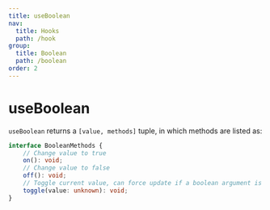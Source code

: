 ```yaml
---
title: useBoolean
nav:
  title: Hooks
  path: /hook
group:
  title: Boolean
  path: /boolean
order: 2
---
```


# useBoolean

`useBoolean` returns a `[value, methods]` tuple, in which methods are listed as:

```typescript
interface BooleanMethods {
    // Change value to true
    on(): void;
    // Change value to false
    off(): void;
    // Toggle current value, can force update if a boolean argument is provided
    toggle(value: unknown): void;
}
```
<code src="./demo/useBoolean.tsx">
